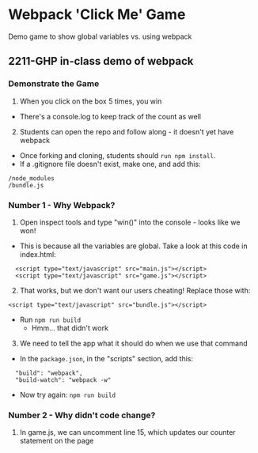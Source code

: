 # Webpack 'Click Me' Game
Demo game to show global variables vs. using webpack
## 2211-GHP in-class demo of webpack

### Demonstrate the Game
1. When you click on the box 5 times, you win
- There's a console.log to keep track of the count as well
2. Students can open the repo and follow along - it doesn't yet have webpack
- Once forking and cloning, students should ```run npm install```. 
- If a .gitignore file doesn't exist, make one, and add this:
```
/node_modules
/bundle.js
```

### Number 1 - Why Webpack?
1. Open inspect tools and type "win()" into the console - looks like we won!
- This is because all the variables are global. Take a look at this code in index.html:
```
  <script type="text/javascript" src="main.js"></script>
  <script type="text/javascript" src="game.js"></script>
```
2. That works, but we don't want our users cheating! Replace those with:
```
<script type="text/javascript" src="bundle.js"></script>
```
- Run ```npm run build```
  - Hmm... that didn't work

3. We need to tell the app what it should do when we use that command
- In the ```package.json```, in the "scripts" section, add this:
```
  "build": "webpack", 
  "build-watch": "webpack -w"
```
- Now try again: ```npm run build```

### Number 2 - Why didn't code change?
1. In game.js, we can uncomment line 15, which updates our counter statement on the page 
